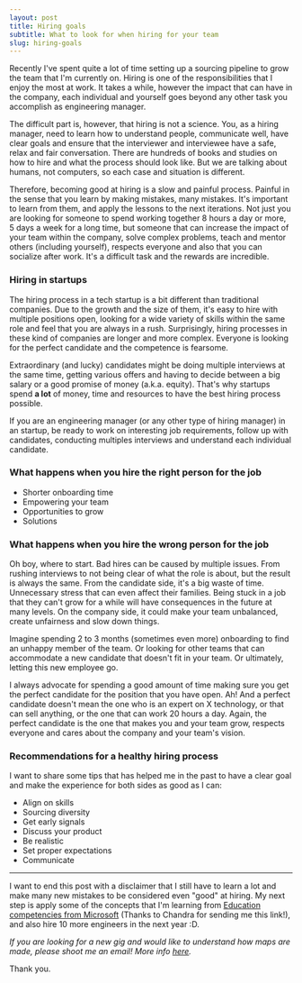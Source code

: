 ```yaml
---
layout: post
title: Hiring goals
subtitle: What to look for when hiring for your team
slug: hiring-goals
---
```


Recently I've spent quite a lot of time setting up a sourcing pipeline to grow the team that I'm
currently on. Hiring is one of the responsibilities that I enjoy the most at work. It takes a while,
however the impact that can have in the company, each individual and yourself goes beyond any other
task you accomplish as engineering manager.

The difficult part is, however, that hiring is not a science. You, as a hiring manager, need to
learn how to understand people, communicate well, have clear goals and ensure that the interviewer and
interviewee have a safe, relax and fair conversation. There are hundreds of books and studies on how to
hire and what the process should look like. But we are talking about humans, not computers, so each
case and situation is different.

Therefore, becoming good at hiring is a slow and painful process. Painful in the sense that you
learn by making mistakes, many mistakes. It's important to learn from them, and apply the lessons to
the next iterations. Not just you are looking for someone to spend working together 8
hours a day or more, 5 days a week for a long time, but someone that can increase the impact of your
team within the company, solve complex problems, teach and mentor others (including yourself),
respects everyone and also that you can socialize after work. It's a difficult task and the rewards
are incredible.


### Hiring in startups

The hiring process in a tech startup is a bit different than traditional companies. Due to the
growth and the size of them, it's easy to hire with multiple positions open, looking for a wide
variety of skills within the same role and feel that you are always in a rush. Surprisingly, hiring
processes in these kind of companies are longer and more complex. Everyone is looking for the
perfect candidate and the competence is fearsome.

Extraordinary (and lucky) candidates might be doing multiple interviews at the same time, getting
various offers and having to decide between a big salary or a good promise of money (a.k.a. equity).
That's why startups spend **a lot** of money, time and resources to have the best hiring process
possible.

If you are an engineering manager (or any other type of hiring manager) in an startup, be ready to
work on interesting job requirements, follow up with candidates, conducting multiples interviews and
understand each individual candidate.


### What happens when you hire the right person for the job

* Shorter onboarding time
* Empowering your team
* Opportunities to grow
* Solutions

        

### What happens when you hire the wrong person for the job

Oh boy, where to start. Bad hires can be caused by multiple issues. From rushing interviews to not
being clear of what the role is about, but the result is always the same. From the candidate side,
it's a big waste of time. Unnecessary stress that can even affect their families. Being stuck in a
job that they can't grow for a while will have consequences in the future at many levels. On the
company side, it could make your team unbalanced, create unfairness and slow down things.

Imagine spending 2 to 3 months (sometimes even more) onboarding to find an unhappy member of the
team. Or looking for other teams that can accommodate a new candidate that doesn't fit in your team.
Or ultimately, letting this new employee go.

I always advocate for spending a good amount of time making sure you get the perfect candidate for
the position that you have open. Ah! And a perfect candidate doesn't mean the one who is an expert
on X technology, or that can sell anything, or the one that can work 20 hours a day. Again, the perfect
candidate is the one that makes you and your team grow, respects everyone and cares about the
company and your team's vision.


### Recommendations for a healthy hiring process

I want to share some tips that has helped me in the past to have a clear goal and make the
experience for both sides as good as I can:

* Align on skills
* Sourcing diversity
* Get early signals
* Discuss your product
* Be realistic
* Set proper expectations
* Communicate

---

I want to end this post with a disclaimer that I still have to learn a lot and make many new
mistakes to be considered even "good" at hiring. My next step is apply some of the concepts that I'm
learning from [Education competencies from
Microsoft](https://www.microsoft.com/en-us/education/training-and-events/education-competencies)
(Thanks to Chandra for sending me this link!), and also hire 10 more engineers in the next year :D.

_If you are looking for a new gig and would like to understand how maps are made, please shoot me an
email! More info [here](https://www.mapbox.com/careers#open-roles)._

Thank you.
